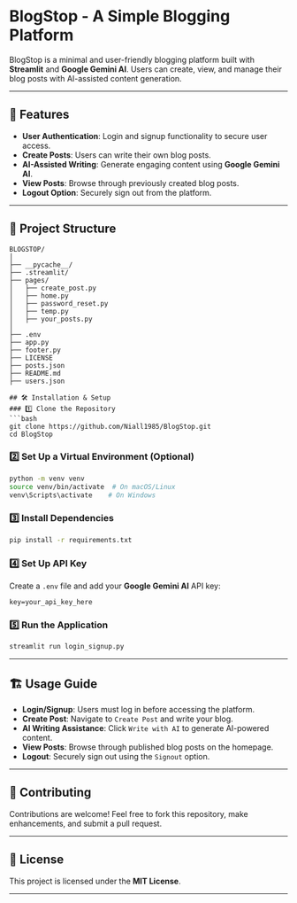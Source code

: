 # BlogStop - A Simple Blogging Platform

BlogStop is a minimal and user-friendly blogging platform built with **Streamlit** and **Google Gemini AI**. Users can create, view, and manage their blog posts with AI-assisted content generation.

---

## 🚀 Features
- **User Authentication**: Login and signup functionality to secure user access.
- **Create Posts**: Users can write their own blog posts.
- **AI-Assisted Writing**: Generate engaging content using **Google Gemini AI**.
- **View Posts**: Browse through previously created blog posts.
- **Logout Option**: Securely sign out from the platform.

---

## 📂 Project Structure
```
BLOGSTOP/
│
├── __pycache__/            
├── .streamlit/             
├── pages/                  
│   ├── create_post.py      
│   ├── home.py             
│   ├── password_reset.py   
│   ├── temp.py             
│   ├── your_posts.py       
│
├── .env                    
├── app.py                  
├── footer.py               
├── LICENSE                 
├── posts.json              
├── README.md               
├── users.json              

## 🛠 Installation & Setup
### 1️⃣ Clone the Repository
```bash
git clone https://github.com/Niall1985/BlogStop.git
cd BlogStop
```

### 2️⃣ Set Up a Virtual Environment (Optional)
```bash
python -m venv venv
source venv/bin/activate  # On macOS/Linux
venv\Scripts\activate    # On Windows
```

### 3️⃣ Install Dependencies
```bash
pip install -r requirements.txt
```

### 4️⃣ Set Up API Key
Create a `.env` file and add your **Google Gemini AI** API key:
```
key=your_api_key_here
```

### 5️⃣ Run the Application
```bash
streamlit run login_signup.py
```

---

## 🏗 Usage Guide
- **Login/Signup**: Users must log in before accessing the platform.
- **Create Post**: Navigate to `Create Post` and write your blog.
- **AI Writing Assistance**: Click `Write with AI` to generate AI-powered content.
- **View Posts**: Browse through published blog posts on the homepage.
- **Logout**: Securely sign out using the `Signout` option.

---

## 🤝 Contributing
Contributions are welcome! Feel free to fork this repository, make enhancements, and submit a pull request.

---

## 📜 License
This project is licensed under the **MIT License**.

---